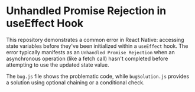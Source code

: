 # Unhandled Promise Rejection in useEffect Hook

This repository demonstrates a common error in React Native: accessing state variables before they've been initialized within a `useEffect` hook.  The error typically manifests as an `Unhandled Promise Rejection` when an asynchronous operation (like a fetch call) hasn't completed before attempting to use the updated state value.

The `bug.js` file shows the problematic code, while `bugSolution.js` provides a solution using optional chaining or a conditional check.